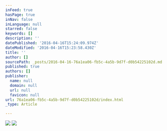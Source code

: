 ```yaml
---
inFeed: true
hasPage: true
inNav: false
inLanguage: null
starred: false
keywords: []
description: ''
datePublished: '2016-04-16T15:24:09.974Z'
dateModified: '2016-04-16T15:23:58.430Z'
title: ''
author: []
sourcePath: _posts/2016-04-16-76a1ea06-fb5c-4a5b-9d7f-d0b54225102d.md
published: true
authors: []
publisher:
  name: null
  domain: null
  url: null
  favicon: null
url: 76a1ea06-fb5c-4a5b-9d7f-d0b54225102d/index.html
_type: Article

---
```

![](https://the-grid-user-content.s3-us-west-2.amazonaws.com/9146479a-1ae8-4032-ad25-ab74f8ed22a8.jpg)
![](https://the-grid-user-content.s3-us-west-2.amazonaws.com/1d94bc59-bf29-4c3e-9eec-ad00ab1e9d03.jpg)